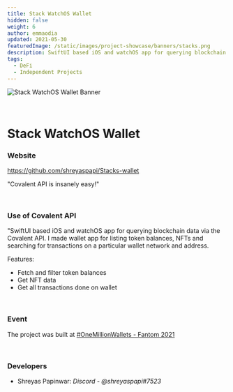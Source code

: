 ```yaml
---
title: Stack WatchOS Wallet
hidden: false
weight: 6
author: emmaodia
updated: 2021-05-30
featuredImage: /static/images/project-showcase/banners/stacks.png
description: SwiftUI based iOS and watchOS app for querying blockchain data via the Covalent API. Listing token balances, NFTs and searching for transactions on a particular wallet network and address. 
tags: 
  - DeFi
  - Independent Projects
---
```


![Stack WatchOS Wallet Banner](/static/images/project-showcase/banners/stacks.png)

&nbsp;
# Stack WatchOS Wallet

### Website
https://github.com/shreyaspapi/Stacks-wallet

<Aside>

"Covalent API is insanely easy!"

</Aside>

&nbsp;

### Use of Covalent API
"SwiftUI based iOS and watchOS app for querying blockchain data via the Covalent API. I made wallet app for listing token balances, NFTs and searching for transactions on a particular wallet network and address. 

Features: 
- Fetch and filter token balances
- Get NFT data
- Get all transactions done on wallet


&nbsp;

### Event
The project was built at [#OneMillionWallets - Fantom 2021](https://www.covalenthq.com/blog/omw-fantom-winners/)

&nbsp;

### Developers

- Shreyas Papinwar: *Discord - @shreyaspapi#7523*
